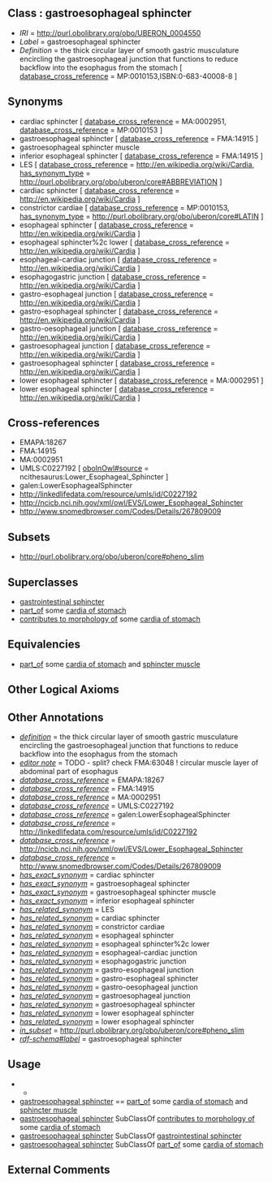 
## Class : gastroesophageal sphincter

 * *IRI* = http://purl.obolibrary.org/obo/UBERON_0004550
 * *Label* = gastroesophageal sphincter
 * *Definition* = the thick circular layer of smooth gastric musculature encircling the gastroesophageal junction that functions to reduce backflow into the esophagus from the stomach [ [database_cross_reference](../../ef/oboInOwl#hasDbXref.md) = MP:0010153,ISBN:0-683-40008-8 ]

## Synonyms

 * cardiac sphincter [ [database_cross_reference](../../ef/oboInOwl#hasDbXref.md) = MA:0002951, [database_cross_reference](../../ef/oboInOwl#hasDbXref.md) = MP:0010153 ]
 * gastroesophageal sphincter [ [database_cross_reference](../../ef/oboInOwl#hasDbXref.md) = FMA:14915 ]
 * gastroesophageal sphincter muscle
 * inferior esophageal sphincter [ [database_cross_reference](../../ef/oboInOwl#hasDbXref.md) = FMA:14915 ]
 * LES [ [database_cross_reference](../../ef/oboInOwl#hasDbXref.md) = http://en.wikipedia.org/wiki/Cardia, [has_synonym_type](../../pe/oboInOwl#hasSynonymType.md) = http://purl.obolibrary.org/obo/uberon/core#ABBREVIATION ]
 * cardiac sphincter [ [database_cross_reference](../../ef/oboInOwl#hasDbXref.md) = http://en.wikipedia.org/wiki/Cardia ]
 * constrictor cardiae [ [database_cross_reference](../../ef/oboInOwl#hasDbXref.md) = MP:0010153, [has_synonym_type](../../pe/oboInOwl#hasSynonymType.md) = http://purl.obolibrary.org/obo/uberon/core#LATIN ]
 * esophageal sphincter [ [database_cross_reference](../../ef/oboInOwl#hasDbXref.md) = http://en.wikipedia.org/wiki/Cardia ]
 * esophageal sphincter%2c lower [ [database_cross_reference](../../ef/oboInOwl#hasDbXref.md) = http://en.wikipedia.org/wiki/Cardia ]
 * esophageal-cardiac junction [ [database_cross_reference](../../ef/oboInOwl#hasDbXref.md) = http://en.wikipedia.org/wiki/Cardia ]
 * esophagogastric junction [ [database_cross_reference](../../ef/oboInOwl#hasDbXref.md) = http://en.wikipedia.org/wiki/Cardia ]
 * gastro-esophageal junction [ [database_cross_reference](../../ef/oboInOwl#hasDbXref.md) = http://en.wikipedia.org/wiki/Cardia ]
 * gastro-esophageal sphincter [ [database_cross_reference](../../ef/oboInOwl#hasDbXref.md) = http://en.wikipedia.org/wiki/Cardia ]
 * gastro-oesophageal junction [ [database_cross_reference](../../ef/oboInOwl#hasDbXref.md) = http://en.wikipedia.org/wiki/Cardia ]
 * gastroesophageal junction [ [database_cross_reference](../../ef/oboInOwl#hasDbXref.md) = http://en.wikipedia.org/wiki/Cardia ]
 * gastroesophageal sphincter [ [database_cross_reference](../../ef/oboInOwl#hasDbXref.md) = http://en.wikipedia.org/wiki/Cardia ]
 * lower esophageal sphincter [ [database_cross_reference](../../ef/oboInOwl#hasDbXref.md) = MA:0002951 ]
 * lower esophageal sphincter [ [database_cross_reference](../../ef/oboInOwl#hasDbXref.md) = http://en.wikipedia.org/wiki/Cardia ]

## Cross-references

 * EMAPA:18267
 * FMA:14915
 * MA:0002951
 * UMLS:C0227192 [ [oboInOwl#source](../../ce/oboInOwl#source.md) = ncithesaurus:Lower_Esophageal_Sphincter ]
 * galen:LowerEsophagealSphincter
 * http://linkedlifedata.com/resource/umls/id/C0227192
 * http://ncicb.nci.nih.gov/xml/owl/EVS/Lower_Esophageal_Sphincter
 * http://www.snomedbrowser.com/Codes/Details/267809009

## Subsets

 * http://purl.obolibrary.org/obo/uberon/core#pheno_slim

## Superclasses

 * [gastrointestinal sphincter](../../UBERON/85/UBERON_0011185.md)
 * [part_of](../../BFO/50/BFO_0000050.md) some [cardia of stomach](../../UBERON/62/UBERON_0001162.md)
 * [contributes to morphology of](../../RO/33/RO_0002433.md) some [cardia of stomach](../../UBERON/62/UBERON_0001162.md)

## Equivalencies

 * [part_of](../../BFO/50/BFO_0000050.md) some [cardia of stomach](../../UBERON/62/UBERON_0001162.md) and [sphincter muscle](../../UBERON/90/UBERON_0004590.md)

## Other Logical Axioms


## Other Annotations

 * *[definition](../../IAO/15/IAO_0000115.md)* = the thick circular layer of smooth gastric musculature encircling the gastroesophageal junction that functions to reduce backflow into the esophagus from the stomach
 * *[editor note](../../IAO/16/IAO_0000116.md)* = TODO - split? check FMA:63048 ! circular muscle layer of abdominal part of esophagus
 * *[database_cross_reference](../../ef/oboInOwl#hasDbXref.md)* = EMAPA:18267
 * *[database_cross_reference](../../ef/oboInOwl#hasDbXref.md)* = FMA:14915
 * *[database_cross_reference](../../ef/oboInOwl#hasDbXref.md)* = MA:0002951
 * *[database_cross_reference](../../ef/oboInOwl#hasDbXref.md)* = UMLS:C0227192
 * *[database_cross_reference](../../ef/oboInOwl#hasDbXref.md)* = galen:LowerEsophagealSphincter
 * *[database_cross_reference](../../ef/oboInOwl#hasDbXref.md)* = http://linkedlifedata.com/resource/umls/id/C0227192
 * *[database_cross_reference](../../ef/oboInOwl#hasDbXref.md)* = http://ncicb.nci.nih.gov/xml/owl/EVS/Lower_Esophageal_Sphincter
 * *[database_cross_reference](../../ef/oboInOwl#hasDbXref.md)* = http://www.snomedbrowser.com/Codes/Details/267809009
 * *[has_exact_synonym](../../ym/oboInOwl#hasExactSynonym.md)* = cardiac sphincter
 * *[has_exact_synonym](../../ym/oboInOwl#hasExactSynonym.md)* = gastroesophageal sphincter
 * *[has_exact_synonym](../../ym/oboInOwl#hasExactSynonym.md)* = gastroesophageal sphincter muscle
 * *[has_exact_synonym](../../ym/oboInOwl#hasExactSynonym.md)* = inferior esophageal sphincter
 * *[has_related_synonym](../../ym/oboInOwl#hasRelatedSynonym.md)* = LES
 * *[has_related_synonym](../../ym/oboInOwl#hasRelatedSynonym.md)* = cardiac sphincter
 * *[has_related_synonym](../../ym/oboInOwl#hasRelatedSynonym.md)* = constrictor cardiae
 * *[has_related_synonym](../../ym/oboInOwl#hasRelatedSynonym.md)* = esophageal sphincter
 * *[has_related_synonym](../../ym/oboInOwl#hasRelatedSynonym.md)* = esophageal sphincter%2c lower
 * *[has_related_synonym](../../ym/oboInOwl#hasRelatedSynonym.md)* = esophageal-cardiac junction
 * *[has_related_synonym](../../ym/oboInOwl#hasRelatedSynonym.md)* = esophagogastric junction
 * *[has_related_synonym](../../ym/oboInOwl#hasRelatedSynonym.md)* = gastro-esophageal junction
 * *[has_related_synonym](../../ym/oboInOwl#hasRelatedSynonym.md)* = gastro-esophageal sphincter
 * *[has_related_synonym](../../ym/oboInOwl#hasRelatedSynonym.md)* = gastro-oesophageal junction
 * *[has_related_synonym](../../ym/oboInOwl#hasRelatedSynonym.md)* = gastroesophageal junction
 * *[has_related_synonym](../../ym/oboInOwl#hasRelatedSynonym.md)* = gastroesophageal sphincter
 * *[has_related_synonym](../../ym/oboInOwl#hasRelatedSynonym.md)* = lower esophageal sphincter
 * *[has_related_synonym](../../ym/oboInOwl#hasRelatedSynonym.md)* = lower esophageal sphincter
 * *[in_subset](../../et/oboInOwl#inSubset.md)* = http://purl.obolibrary.org/obo/uberon/core#pheno_slim
 * *[rdf-schema#label](../../el/rdf-schema#label.md)* = gastroesophageal sphincter

## Usage

 * -
 * [gastroesophageal sphincter](../../UBERON/50/UBERON_0004550.md) == [part_of](../../BFO/50/BFO_0000050.md) some [cardia of stomach](../../UBERON/62/UBERON_0001162.md) and [sphincter muscle](../../UBERON/90/UBERON_0004590.md)
 * [gastroesophageal sphincter](../../UBERON/50/UBERON_0004550.md) SubClassOf [contributes to morphology of](../../RO/33/RO_0002433.md) some [cardia of stomach](../../UBERON/62/UBERON_0001162.md)
 * [gastroesophageal sphincter](../../UBERON/50/UBERON_0004550.md) SubClassOf [gastrointestinal sphincter](../../UBERON/85/UBERON_0011185.md)
 * [gastroesophageal sphincter](../../UBERON/50/UBERON_0004550.md) SubClassOf [part_of](../../BFO/50/BFO_0000050.md) some [cardia of stomach](../../UBERON/62/UBERON_0001162.md)

## External Comments

